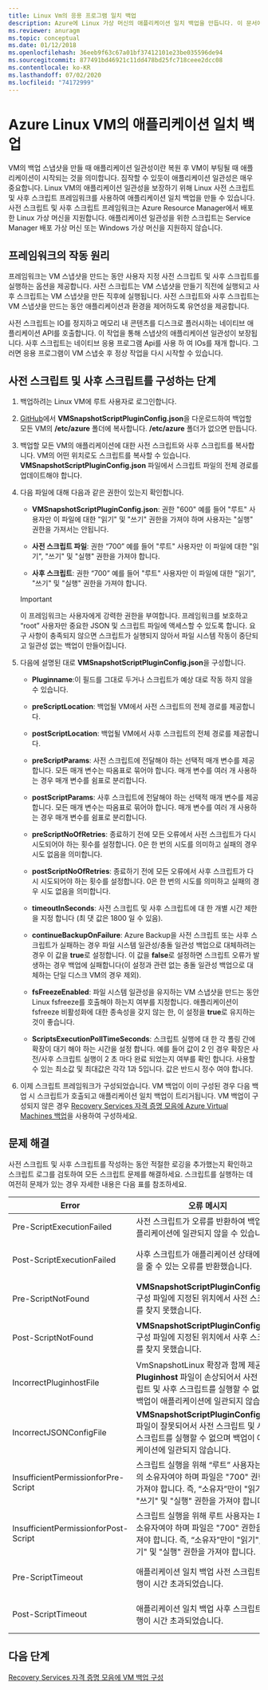 ```yaml
---
title: Linux Vm의 응용 프로그램 일치 백업
description: Azure에 Linux 가상 머신의 애플리케이션 일치 백업을 만듭니다. 이 문서에서는 Azure 배포 Linux VM을 백업하는 스크립트 프레임워크를 구성하는 내용에 대해 설명합니다. 이 문서에는 문제 해결 정보도 포함되어 있습니다.
ms.reviewer: anuragm
ms.topic: conceptual
ms.date: 01/12/2018
ms.openlocfilehash: 36eeb9f63c67a01bf37412101e23be035596de94
ms.sourcegitcommit: 877491bd46921c11dd478bd25fc718ceee2dcc08
ms.contentlocale: ko-KR
ms.lasthandoff: 07/02/2020
ms.locfileid: "74172999"
---
```

# <a name="application-consistent-backup-of-azure-linux-vms"></a>Azure Linux VM의 애플리케이션 일치 백업

VM의 백업 스냅샷을 만들 때 애플리케이션 일관성이란 복원 후 VM이 부팅될 때 애플리케이션이 시작되는 것을 의미합니다. 짐작할 수 있듯이 애플리케이션 일관성은 매우 중요합니다. Linux VM의 애플리케이션 일관성을 보장하기 위해 Linux 사전 스크립트 및 사후 스크립트 프레임워크를 사용하여 애플리케이션 일치 백업을 만들 수 있습니다. 사전 스크립트 및 사후 스크립트 프레임워크는 Azure Resource Manager에서 배포한 Linux 가상 머신을 지원합니다. 애플리케이션 일관성을 위한 스크립트는 Service Manager 배포 가상 머신 또는 Windows 가상 머신을 지원하지 않습니다.

## <a name="how-the-framework-works"></a>프레임워크의 작동 원리

프레임워크는 VM 스냅샷을 만드는 동안 사용자 지정 사전 스크립트 및 사후 스크립트를 실행하는 옵션을 제공합니다. 사전 스크립트는 VM 스냅샷을 만들기 직전에 실행되고 사후 스크립트는 VM 스냅샷을 만든 직후에 실행됩니다. 사전 스크립트와 사후 스크립트는 VM 스냅샷을 만드는 동안 애플리케이션과 환경을 제어하도록 유연성을 제공합니다.

사전 스크립트는 IO를 정지하고 메모리 내 콘텐츠를 디스크로 플러시하는 네이티브 애플리케이션 API를 호출합니다. 이 작업을 통해 스냅샷의 애플리케이션 일관성이 보장됩니다. 사후 스크립트는 네이티브 응용 프로그램 Api를 사용 하 여 IOs를 재개 합니다. 그러면 응용 프로그램이 VM 스냅숏 후 정상 작업을 다시 시작할 수 있습니다.

## <a name="steps-to-configure-pre-script-and-post-script"></a>사전 스크립트 및 사후 스크립트를 구성하는 단계

1. 백업하려는 Linux VM에 루트 사용자로 로그인합니다.

2. [GitHub](https://github.com/MicrosoftAzureBackup/VMSnapshotPluginConfig)에서 **VMSnapshotScriptPluginConfig.json**을 다운로드하여 백업할 모든 VM의 **/etc/azure** 폴더에 복사합니다. **/etc/azure** 폴더가 없으면 만듭니다.

3. 백업할 모든 VM의 애플리케이션에 대한 사전 스크립트와 사후 스크립트를 복사합니다. VM의 어떤 위치로도 스크립트를 복사할 수 있습니다. **VMSnapshotScriptPluginConfig.json** 파일에서 스크립트 파일의 전체 경로를 업데이트해야 합니다.

4. 다음 파일에 대해 다음과 같은 권한이 있는지 확인합니다.

   - **VMSnapshotScriptPluginConfig.json**: 권한 "600" 예를 들어 "루트" 사용자만 이 파일에 대한 "읽기" 및 "쓰기" 권한을 가져야 하며 사용자는 "실행" 권한을 가져서는 안됩니다.

   - **사전 스크립트 파일**: 권한 “700”  예를 들어 "루트" 사용자만 이 파일에 대한 "읽기", "쓰기" 및 "실행" 권한을 가져야 합니다.

   - **사후 스크립트**: 권한 “700” 예를 들어 "루트" 사용자만 이 파일에 대한 "읽기", "쓰기" 및 "실행" 권한을 가져야 합니다.

   > [!IMPORTANT]
   > 이 프레임워크는 사용자에게 강력한 권한을 부여합니다. 프레임워크를 보호하고 “root” 사용자만 중요한 JSON 및 스크립트 파일에 액세스할 수 있도록 합니다.
   > 요구 사항이 충족되지 않으면 스크립트가 실행되지 않아서 파일 시스템 작동이 중단되고 일관성 없는 백업이 만들어집니다.
   >

5. 다음에 설명된 대로 **VMSnapshotScriptPluginConfig.json**을 구성합니다.
    - **Pluginname**:이 필드를 그대로 두거나 스크립트가 예상 대로 작동 하지 않을 수 있습니다.

    - **preScriptLocation**: 백업될 VM에서 사전 스크립트의 전체 경로를 제공합니다.

    - **postScriptLocation**: 백업될 VM에서 사후 스크립트의 전체 경로를 제공합니다.

    - **preScriptParams**: 사전 스크립트에 전달해야 하는 선택적 매개 변수를 제공합니다. 모든 매개 변수는 따옴표로 묶어야 합니다. 매개 변수를 여러 개 사용하는 경우 매개 변수를 쉼표로 분리합니다.

    - **postScriptParams**: 사후 스크립트에 전달해야 하는 선택적 매개 변수를 제공합니다. 모든 매개 변수는 따옴표로 묶어야 합니다. 매개 변수를 여러 개 사용하는 경우 매개 변수를 쉼표로 분리합니다.

    - **preScriptNoOfRetries**: 종료하기 전에 모든 오류에서 사전 스크립트가 다시 시도되어야 하는 횟수를 설정합니다. 0은 한 번의 시도를 의미하고 실패의 경우 시도 없음을 의미합니다.

    - **postScriptNoOfRetries**: 종료하기 전에 모든 오류에서 사후 스크립트가 다시 시도되어야 하는 횟수를 설정합니다. 0은 한 번의 시도를 의미하고 실패의 경우 시도 없음을 의미합니다.

    - **timeoutInSeconds**: 사전 스크립트 및 사후 스크립트에 대 한 개별 시간 제한을 지정 합니다 (최 댓 값은 1800 일 수 있음).

    - **continueBackupOnFailure**: Azure Backup을 사전 스크립트 또는 사후 스크립트가 실패하는 경우 파일 시스템 일관성/충돌 일관성 백업으로 대체하려는 경우 이 값을 **true**로 설정합니다. 이 값을 **false**로 설정하면 스크립트 오류가 발생하는 경우 백업에 실패합니다(이 설정과 관련 없는 충돌 일관성 백업으로 대체하는 단일 디스크 VM의 경우 제외).

    - **fsFreezeEnabled**: 파일 시스템 일관성을 유지하는 VM 스냅샷을 만드는 동안 Linux fsfreeze를 호출해야 하는지 여부를 지정합니다. 애플리케이션이 fsfreeze 비활성화에 대한 종속성을 갖지 않는 한, 이 설정을 **true**로 유지하는 것이 좋습니다.

    - **ScriptsExecutionPollTimeSeconds**: 스크립트 실행에 대 한 각 폴링 간에 확장이 대기 해야 하는 시간을 설정 합니다. 예를 들어 값이 2 인 경우 확장은 사전/사후 스크립트 실행이 2 초 마다 완료 되었는지 여부를 확인 합니다. 사용할 수 있는 최소값 및 최대값은 각각 1과 5입니다. 값은 반드시 정수 여야 합니다.

6. 이제 스크립트 프레임워크가 구성되었습니다. VM 백업이 이미 구성된 경우 다음 백업 시 스크립트가 호출되고 애플리케이션 일치 백업이 트리거됩니다. VM 백업이 구성되지 않은 경우 [Recovery Services 자격 증명 모음에 Azure Virtual Machines 백업](https://docs.microsoft.com/azure/backup/backup-azure-vms-first-look-arm)을 사용하여 구성하세요.

## <a name="troubleshooting"></a>문제 해결

사전 스크립트 및 사후 스크립트를 작성하는 동안 적절한 로깅을 추가했는지 확인하고 스크립트 로그를 검토하여 모든 스크립트 문제를 해결하세요. 스크립트를 실행하는 데 여전히 문제가 있는 경우 자세한 내용은 다음 표를 참조하세요.

| Error | 오류 메시지 | 권장 작업 |
| ------------------------ | -------------- | ------------------ |
| Pre-ScriptExecutionFailed |사전 스크립트가 오류를 반환하여 백업이 애플리케이션에 일관되지 않을 수 있습니다.| 이 문제를 해결하려면 스크립트에 대한 오류 로그를 확인하세요.|  
|Post-ScriptExecutionFailed |사후 스크립트가 애플리케이션 상태에 영향을 줄 수 있는 오류를 반환했습니다. |이 문제를 해결하려면 스크립트에 대한 오류 로그를 확인하고 애플리케이션 상태를 확인하세요. |
| Pre-ScriptNotFound |**VMSnapshotScriptPluginConfig.json** 구성 파일에 지정된 위치에서 사전 스크립트를 찾지 못했습니다. |애플리케이션 일관성 백업을 위해 사전 스크립트가 구성 파일에 지정된 경로에 있는지 확인하세요.|
| Post-ScriptNotFound |**VMSnapshotScriptPluginConfig.json** 구성 파일에 지정된 위치에서 사후 스크립트를 찾지 못했습니다. |애플리케이션 일관성 백업을 위해 사후 스크립트가 구성 파일에 지정된 경로에 있는지 확인하세요.|
| IncorrectPluginhostFile |VmSnapshotLinux 확장과 함께 제공되는 **Pluginhost** 파일이 손상되어서 사전 스크립트 및 사후 스크립트를 실행할 수 없으며 백업이 애플리케이션에 일관되지 않습니다.| **VmSnapshotLinux** 확장을 제거하세요. 문제를 해결하기 위해 다음 백업과 함께 자동으로 다시 설치됩니다. |
| IncorrectJSONConfigFile | **VMSnapshotScriptPluginConfig.json** 파일이 잘못되어서 사전 스크립트 및 사후 스크립트를 실행할 수 없으며 백업이 애플리케이션에 일관되지 않습니다. | [GitHub](https://github.com/MicrosoftAzureBackup/VMSnapshotPluginConfig)에서 복사본을 다운로드하고 다시 구성하세요. |
| InsufficientPermissionforPre-Script | 스크립트 실행을 위해 “루트” 사용자는 파일의 소유자여야 하며 파일은 "700" 권한을 가져야 합니다. 즉, “소유자”만이 "읽기", "쓰기" 및 "실행" 권한을 가져야 합니다. | "루트" 사용자가 스크립트 파일의 "소유자"이고 “소유자”만이 "읽기", "쓰기" 및 "실행" 권한을 갖는지 확인합니다. |
| InsufficientPermissionforPost-Script | 스크립트 실행을 위해 루트 사용자는 파일의 소유자여야 하며 파일은 "700" 권한을 가져야 합니다. 즉, “소유자”만이 "읽기", "쓰기" 및 "실행" 권한을 가져야 합니다. | "루트" 사용자가 스크립트 파일의 "소유자"이고 “소유자”만이 "읽기", "쓰기" 및 "실행" 권한을 갖는지 확인합니다. |
| Pre-ScriptTimeout | 애플리케이션 일치 백업 사전 스크립트의 실행이 시간 초과되었습니다. | 스크립트를 확인하고 **/etc/azure**에 있는 **VMSnapshotScriptPluginConfig.json** 파일에서 시간 제한을 늘립니다. |
| Post-ScriptTimeout | 애플리케이션 일치 백업 사후 스크립트의 실행이 시간 초과되었습니다. | 스크립트를 확인하고 **/etc/azure**에 있는 **VMSnapshotScriptPluginConfig.json** 파일에서 시간 제한을 늘립니다. |

## <a name="next-steps"></a>다음 단계

[Recovery Services 자격 증명 모음에 VM 백업 구성](https://docs.microsoft.com/azure/backup/backup-azure-arm-vms)
